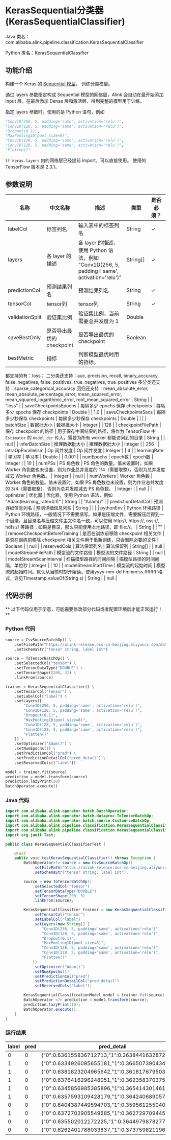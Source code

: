 # KerasSequential分类器 (KerasSequentialClassifier)
Java 类名：com.alibaba.alink.pipeline.classification.KerasSequentialClassifier

Python 类名：KerasSequentialClassifier


## 功能介绍

构建一个 Keras 的 [Sequential 模型](https://www.tensorflow.org/versions/r2.3/api_docs/python/tf/keras/Sequential )，
训练分类模型。

通过 layers 参数指定构成 Sequential 模型的网络层，Alink 会自动在最开始添加 Input 层，在最后添加 Dense 层和激活层，得到完整的模型用于训练。

指定 layers 参数时，使用的是 Python 语句，例如
```python
"Conv1D(256, 5, padding='same', activation='relu')",
"Conv1D(128, 5, padding='same', activation='relu')",
"Dropout(0.1)",
"MaxPooling1D(pool_size=8)",
"Conv1D(128, 5, padding='same', activation='relu')",
"Conv1D(128, 5, padding='same', activation='relu')",
"Flatten()"
```
```tf.keras.layers``` 内的网络层已经提前 import，可以直接使用。
使用的 TensorFlow 版本是 2.3.1。

## 参数说明

| 名称 | 中文名称 | 描述 | 类型 | 是否必须？ | 默认值 |
| --- | --- | --- | --- | --- | --- |
| labelCol | 标签列名 | 输入表中的标签列名 | String | ✓ |  |
| layers | 各 layer 的描述 | 各 layer 的描述，使用 Python 语法，例如 "Conv1D(256, 5, padding='same', activation='relu')" | String[] | ✓ |  |
| predictionCol | 预测结果列名 | 预测结果列名 | String | ✓ |  |
| tensorCol | tensor列 | tensor列 | String | ✓ |  |
| validationSplit | 验证集比例 | 验证集比例，当前需要总并发度为 1 | Double |  | 0.0 |
| saveBestOnly | 是否导出最优的 checkpoint | 是否导出最优的 checkpoint | Boolean |  | false |
| bestMetric | 指标 | 判断模型最优时用的指标。
 都支持的有：loss；
 二分类还支持：auc, precision, recall, binary_accuracy, false_negatives, false_positives, true_negatives, true_positives
 多分类还支持：sparse_categorical_accuracy
 回归还支持：mean_absolute_error, mean_absolute_percentage_error, mean_squared_error, mean_squared_logarithmic_error, root_mean_squared_error | String |  | "loss" |
| saveCheckpointsEpochs | 每隔多少 epochs 保存 checkpoints | 每隔多少 epochs 保存 checkpoints | Double |  | 1.0 |
| saveCheckpointsSecs | 每隔多少秒保存 checkpoints | 每隔多少秒保存 checkpoints | Double |  |  |
| batchSize | 数据批大小 | 数据批大小 | Integer |  | 128 |
| checkpointFilePath | 保存 checkpoint 的路径 | 用于保存中间结果的路径，将作为 TensorFlow 中 `Estimator` 的 `model_dir` 传入，需要为所有 worker 都能访问到的目录 | String |  | null |
| inferBatchSize | 推理数据批大小 | 推理数据批大小 | Integer |  | 256 |
| intraOpParallelism | Op 间并发度 | Op 间并发度 | Integer |  | 4 |
| learningRate | 学习率 | 学习率 | Double |  | 0.001 |
| numEpochs | epoch数 | epoch数 | Integer |  | 10 |
| numPSs | PS 角色数 | PS 角色的数量。值未设置时，如果 Worker 角色数也未设置，则为作业总并发度的 1/4（需要取整），否则为总并发度减去 Worker 角色数。 | Integer |  | null |
| numWorkers | Worker 角色数 | Worker 角色的数量。值未设置时，如果 PS 角色数也未设置，则为作业总并发度的 3/4（需要取整），否则为总并发度减去 PS 角色数。 | Integer |  | null |
| optimizer | 优化器 | 优化器，使用 Python 语法，例如 "Adam(learning_rate=0.1)" | String |  | "Adam()" |
| predictionDetailCol | 预测详细信息列名 | 预测详细信息列名 | String |  |  |
| pythonEnv | Python 环境路径 | Python 环境路径，一般情况下不需要填写。如果是压缩文件，需要解压后得到一个目录，且目录名与压缩文件主文件名一致，可以使用 http://, https://, oss://, hdfs:// 等路径；如果是目录，那么只能使用本地路径，即 file://。 | String |  | "" |
| removeCheckpointBeforeTraining | 是否在训练前移除 checkpoint 相关文件 | 是否在训练前移除 checkpoint 相关文件用于重新训练，只会删除必要的文件 | Boolean |  | null |
| reservedCols | 算法保留列名 | 算法保留列 | String[] |  | null |
| modelStreamFilePath | 模型流的文件路径 | 模型流的文件路径 | String |  | null |
| modelStreamScanInterval | 扫描模型路径的时间间隔 | 描模型路径的时间间隔，单位秒 | Integer |  | 10 |
| modelStreamStartTime | 模型流的起始时间 | 模型流的起始时间。默认从当前时刻开始读。使用yyyy-mm-dd hh:mm:ss.fffffffff格式，详见Timestamp.valueOf(String s) | String |  | null |


## 代码示例

** 以下代码仅用于示意，可能需要修改部分代码或者配置环境后才能正常运行！**

### Python 代码
```python
source = CsvSourceBatchOp() \
    .setFilePath("https://alink-release.oss-cn-beijing.aliyuncs.com/data-files/random_tensor.csv") \
    .setSchemaStr("tensor string, label int")

source = ToTensorBatchOp() \
    .setSelectedCol("tensor") \
    .setTensorDataType("DOUBLE") \
    .setTensorShape([200, 3]) \
    .linkFrom(source)

trainer = KerasSequentialClassifier() \
    .setTensorCol("tensor") \
    .setLabelCol("label") \
    .setLayers([
        "Conv1D(256, 5, padding='same', activation='relu')",
        "Conv1D(128, 5, padding='same', activation='relu')",
        "Dropout(0.1)",
        "MaxPooling1D(pool_size=8)",
        "Conv1D(128, 5, padding='same', activation='relu')",
        "Conv1D(128, 5, padding='same', activation='relu')",
        "Flatten()"
    ]) \
    .setOptimizer("Adam()") \
    .setNumEpochs(1) \
    .setPredictionCol("pred") \
    .setPredictionDetailCol("pred_detail") \
    .setReservedCols(["label"])

model = trainer.fit(source)
prediction = model.transform(source)
prediction.lazyPrint(10)
BatchOperator.execute()
```

### Java 代码
```java
import com.alibaba.alink.operator.batch.BatchOperator;
import com.alibaba.alink.operator.batch.dataproc.ToTensorBatchOp;
import com.alibaba.alink.operator.batch.source.CsvSourceBatchOp;
import com.alibaba.alink.pipeline.classification.KerasSequentialClassificationModel;
import com.alibaba.alink.pipeline.classification.KerasSequentialClassifier;
import org.junit.Test;

public class KerasSequentialClassifierTest {

	@Test
	public void testKerasSequentialClassifier() throws Exception {
		BatchOperator<?> source = new CsvSourceBatchOp()
			.setFilePath("https://alink-release.oss-cn-beijing.aliyuncs.com/data-files/random_tensor.csv")
			.setSchemaStr("tensor string, label int");

		source = new ToTensorBatchOp()
			.setSelectedCol("tensor")
			.setTensorDataType("DOUBLE")
			.setTensorShape(200, 3)
			.linkFrom(source);

		KerasSequentialClassifier trainer = new KerasSequentialClassifier()
			.setTensorCol("tensor")
			.setLabelCol("label")
			.setLayers(new String[] {
				"Conv1D(256, 5, padding='same', activation='relu')",
				"Conv1D(128, 5, padding='same', activation='relu')",
				"Dropout(0.1)",
				"MaxPooling1D(pool_size=8)",
				"Conv1D(128, 5, padding='same', activation='relu')",
				"Conv1D(128, 5, padding='same', activation='relu')",
				"Flatten()"
			})
			.setOptimizer("Adam()")
			.setNumEpochs(1)
			.setPredictionCol("pred")
			.setPredictionDetailCol("pred_detail")
			.setReservedCols("label");

		KerasSequentialClassificationModel model = trainer.fit(source);
		BatchOperator <?> prediction = model.transform(source);
		prediction.lazyPrint(10);
		BatchOperator.execute();
	}
}
```

### 运行结果

| label | pred | pred_detail                                      |
|-------|------|--------------------------------------------------|
| 0     | 0    | {"0":0.636155836712713,"1":0.36384416328728697}  |
| 1     | 0    | {"0":0.6334926095655181,"1":0.3665073904344819}  |
| 1     | 0    | {"0":0.6381823204965642,"1":0.3618176795034358}  |
| 1     | 0    | {"0":0.6376416296248051,"1":0.362358370375195}   |
| 1     | 0    | {"0":0.6345856985385896,"1":0.36541430146141035} |
| 1     | 0    | {"0":0.6357593109428179,"1":0.364240689057182}   |
| 0     | 0    | {"0":0.6404387449594703,"1":0.3595612550405296}  |
| 1     | 0    | {"0":0.6372702905549685,"1":0.36272970944503136} |
| 0     | 0    | {"0":0.635502012172225,"1":0.36449798782777487}  |
| 0     | 0    | {"0":0.6262401788033837,"1":0.37375982119661644} |
